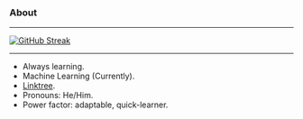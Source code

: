 ### About

---

[![GitHub Streak](https://streak-stats.demolab.com?user=durgeshbg&theme=highcontrast&border_radius=5)](https://git.io/streak-stats)

---

-   Always learning.
-   Machine Learning (Currently).
-   [Linktree](https://linktr.ee/durgeshbg).
-   Pronouns: He/Him.
-   Power factor: adaptable, quick-learner.

